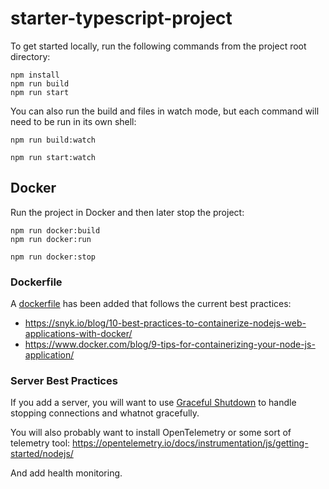 # starter-typescript-project

To get started locally, run the following commands from the project root directory:

```
npm install
npm run build
npm run start
```

You can also run the build and files in watch mode, but each command will need to be run in its own shell:
```
npm run build:watch

npm run start:watch
```

[//]: # (.pinkyring=DOCKER)

## Docker

Run the project in Docker and then later stop the project:
```
npm run docker:build
npm run docker:run

npm run docker:stop
```

### Dockerfile

A [dockerfile](./Dockerfile) has been added that follows the current best practices: 

- https://snyk.io/blog/10-best-practices-to-containerize-nodejs-web-applications-with-docker/
- https://www.docker.com/blog/9-tips-for-containerizing-your-node-js-application/

### Server Best Practices

If you add a server, you will want to use [Graceful Shutdown](https://www.npmjs.com/package/graceful-sd) to handle stopping connections and whatnot gracefully.

You will also probably want to install OpenTelemetry or some sort of telemetry tool: https://opentelemetry.io/docs/instrumentation/js/getting-started/nodejs/

And add health monitoring.

[//]: # (.pinkyring=DOCKER.end)